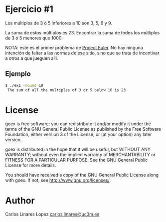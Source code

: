 # Ejercicio #1

Los múltiplos de 3 ó 5 inferiores a 10 son 3, 5, 6 y 9.

La suma de estos múltiplos es 23. Encontrar la suma de todos los mútliplos de 3
ó 5 menores que 1000.

NOTA: este es el primer problema de [Project Euler](http:projecteuler.net). No
hay ninguna intención de faltar a las normas de ese sitio, sino que se trata de
incentivar a otros a que jueguen allí.

## Ejemplo

``` sh
$ ./ex1 -bound 10
 The sum of all the multiples of 3 or 5 below 10 is 23
```

# License #

goex is free software: you can redistribute it and/or modify it under
the terms of the GNU General Public License as published by the Free
Software Foundation, either version 3 of the License, or (at your
option) any later version.

goex is distributed in the hope that it will be useful, but WITHOUT
ANY WARRANTY; without even the implied warranty of MERCHANTABILITY or
FITNESS FOR A PARTICULAR PURPOSE.  See the GNU General Public License
for more details.

You should have received a copy of the GNU General Public License
along with goex.  If not, see <http://www.gnu.org/licenses/>.


# Author #

Carlos Linares Lopez <carlos.linares@uc3m.es>
